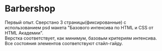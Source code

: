 # Barbershop
Первый опыт. Сверстано 3 страницы(фиксированные) с использованием psd макета  "Базового интенсива по HTML и CSS от HTML Академии".<br>
Верстка соответствует, как минимум, базовым критериям интенсива.<br>
Все состояния элементов соответствуют стайл-гайду.
